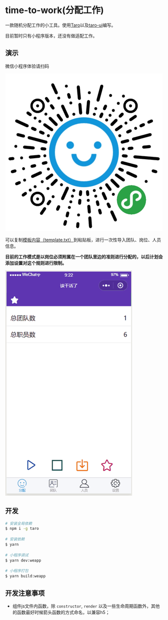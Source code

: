 # time-to-work(分配工作)

一款随机分配工作的小工具。使用[Taro](https://taro.aotu.io)以及[taro-ui](http://taro-ui.aotu.io)编写。

目前暂时只有小程序版本，还没有做适配工作。

## 演示

微信小程序体验请扫码

![qr_code](./weapp-qr.jpg)

可以复制[模板内容（template.txt）](./template.txt)到粘贴板，进行一次性导入团队、岗位、人员信息。

**目前的工作模式是以岗位必须附属在一个团队里边的准则进行分配的，以后计划会添加设置对这个规则进行限制。**

![demo](./demo.gif)

## 开发

```sh
# 安装全局依赖
$ npm i -g taro

# 安装依赖
$ yarn

# 小程序调试
$ yarn dev:weapp

# 小程序打包
$ yarn build:weapp
```

## 开发注意事项

- 组件js文件内函数，除 `constructor`, `render` 以及一些生命周期函数外，其他的函数最好时候箭头函数的方式命名，以兼容h5；
